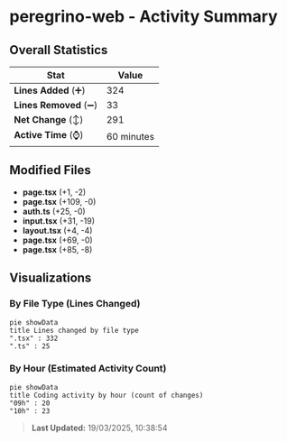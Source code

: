 # peregrino-web - Activity Summary 

## Overall Statistics

| Stat                   | Value                                                             |
| ---------------------- | ----------------------------------------------------------------- |
| **Lines Added** (➕)   | 324                                          |
| **Lines Removed** (➖) | 33                                        |
| **Net Change** (↕)    | 291                |
| **Active Time** (⌚)   | 60 minutes |


## Modified Files
- **page.tsx** (+1, -2)
- **page.tsx** (+109, -0)
- **auth.ts** (+25, -0)
- **input.tsx** (+31, -19)
- **layout.tsx** (+4, -4)
- **page.tsx** (+69, -0)
- **page.tsx** (+85, -8)

## Visualizations

### By File Type (Lines Changed)

```mermaid
pie showData
title Lines changed by file type
".tsx" : 332
".ts" : 25
```

### By Hour (Estimated Activity Count)

```mermaid
pie showData
title Coding activity by hour (count of changes)
"09h" : 20
"10h" : 23
```


> **Last Updated:** 19/03/2025, 10:38:54